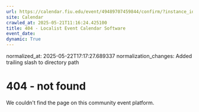```yaml
---
url: https://calendar.fiu.edu/event/49489707459844/confirm/?instance_id=49489707472139&return=https%3A%2F%2Fcalendar.fiu.edu%2Fmiami_beach_urban_studios_364
site: Calendar
crawled_at: 2025-05-21T11:16:24.425100
title: 404 - Localist Event Calendar Software
event_date: 
dynamic: True
---
```

normalized_at: 2025-05-22T17:17:27.689337
normalization_changes: Added trailing slash to directory path

# 404 - not found
We couldn't find the page on this community event platform.
